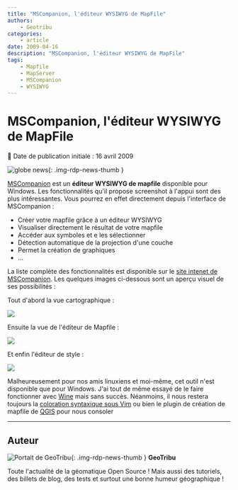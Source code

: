 ```yaml
---
title: "MSCompanion, l'éditeur WYSIWYG de MapFile"
authors:
    - Geotribu
categories:
    - article
date: 2009-04-16
description: "MSCompanion, l'éditeur WYSIWYG de MapFile"
tags:
    - Mapfile
    - MapServer
    - MSCompanion
    - WYSIWYG
---
```


# MSCompanion, l'éditeur WYSIWYG de MapFile

:calendar: Date de publication initiale : 16 avril 2009

![globe news](https://cdn.geotribu.fr/img/internal/icons-rdp-news/world.png){: .img-rdp-news-thumb }

[MSCompanion](http://code.google.com/p/mscompanion/) est un **éditeur WYSIWYG de mapfile** disponible pour Windows. Les fonctionnalités qu'il propose screenshot à l'appui sont des plus intéressantes. Vous pourrez en effet directement depuis l'interface de MSCompanion :

* Créer votre mapfile grâce à un éditeur WYSIWYG
* Visualiser directement le résultat de votre mapfile
* Accéder aux symboles et e les sélectionner
* Détection automatique de la projection d'une couche
* Permet la création de graphiques
* ...

La liste complète des fonctionnalités est disponible sur le [site intenet de MSCompanion](http://code.google.com/p/mscompanion/#Features). Les quelques images ci-dessous sont un aperçu visuel de ses possibilités :

Tout d'abord la vue cartographique :

![](https://cdn.geotribu.fr/img/Blog/MSCompanion/screenshot1.jpg)

Ensuite la vue de l'éditeur de Mapfile :

![](https://cdn.geotribu.fr/img/Blog/MSCompanion/screenshot2.jpg)

Et enfin l'éditeur de style :

![](https://cdn.geotribu.fr/img/Blog/MSCompanion/style.jpg)

Malheureusement pour nos amis linuxiens et moi-même, cet outil n'est disponible que pour Windows. J'ai tout de même essayé de le faire fonctionner avec [Wine](http://www.winehq.org/) mais sans succès. Néanmoins, il nous restera toujours la [coloration syntaxique sous Vim](http://mapserver.org/development/editing/vim.html) ou bien le plugin de création de mapfile de [QGIS](https://www.qgis.org/) pour nous consoler

----

## Auteur

![Portait de GeoTribu](https://cdn.geotribu.fr/img/internal/charte/geotribu_logo_64x64.png){: .img-rdp-news-thumb }
**GeoTribu**

Toute l'actualité de la géomatique Open Source ! Mais aussi des tutoriels, des billets de blog, des tests et surtout une bonne humeur géographique !
